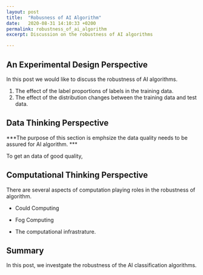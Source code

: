 ```yaml
---
layout: post
title:  "Robusness of AI Algorithm"
date:   2020-08-31 14:10:33 +0200
permalink: robustness_of_ai_algorithm
excerpt: Discussion on the robustness of AI algorithms

---
```


<!--
![](https://raw.githubusercontent.com/jacobgil/dlib_facedetector_pytorch/master/positive_images/13_4.jpg)
-->

## An Experimental Design Perspective 

In this post we would like to discuss the robustness of AI algorithms.

 1. The effect of the label proportions of labels in the training data.
 2. The effect of the distribution changes between the training data and test data.
 
<!--
The first part here was saving the face detector model in an XML format, using `net_to_xml`, like in this [dlib example](https://github.com/davisking/dlib/blob/master/examples/dnn_introduction_ex.cpp#L164).
-->


## Data Thinking Perspective

***The purpose of this section is emphsize the data quality needs to be assured for AI algorithm. ***

To get an data of good quality,

## Computational Thinking Perspective

There are several aspects of computation playing roles in the robustness of algorithm. 

- Could Computing

- Fog Computing

- The computational infrastrature. 

## Summary

In this post, we investgate the robustness of the AI classification algorithms. 
